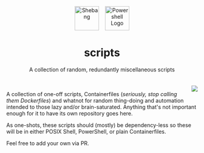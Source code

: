 <div align='center'>
    <img alt='Shebang'         src='res/shebang.png'    width='64'>
    &nbsp;&nbsp;
    <img alt='Powershell Logo' src='res/powershell.png' width='64'>
</div>

<div align='center'><h1>scripts</h1></div>
<div align='center'>A collection of random, redundantly miscellaneous scripts</div>
<br>
<br>
<img src='res/help.jpg' align='right'>

A collection of one-off scripts,  Containerfiles (_seriously, stop calling them
Dockerfiles_) and  whatnot for  random thing-doing  and automation  intended to
those lazy and/or brain-saturated. Anything that's not important enough for it
to have its own repository goes here.

As one-shots, these  scripts should (mostly) be dependency-less  so these will
be in either POSIX Shell, PowerShell, or plain Containerfiles.

Feel free to add your own via PR.

